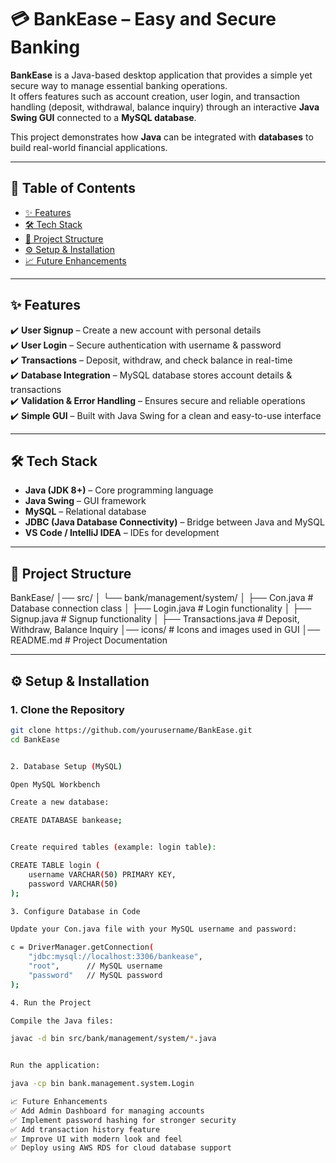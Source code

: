 
# 💳 BankEase – Easy and Secure Banking

**BankEase** is a Java-based desktop application that provides a simple yet secure way to manage essential banking operations.  
It offers features such as account creation, user login, and transaction handling (deposit, withdrawal, balance inquiry) through an interactive **Java Swing GUI** connected to a **MySQL database**.  

This project demonstrates how **Java** can be integrated with **databases** to build real-world financial applications.

---

## 📌 Table of Contents
- [✨ Features](#-features)
- [🛠️ Tech Stack](#️-tech-stack)
- [📂 Project Structure](#-project-structure)
- [⚙️ Setup & Installation](#️-setup--installation)
- [📈 Future Enhancements](#-future-enhancements)

---

## ✨ Features
✔️ **User Signup** – Create a new account with personal details  
✔️ **User Login** – Secure authentication with username & password  
✔️ **Transactions** – Deposit, withdraw, and check balance in real-time  
✔️ **Database Integration** – MySQL database stores account details & transactions  
✔️ **Validation & Error Handling** – Ensures secure and reliable operations  
✔️ **Simple GUI** – Built with Java Swing for a clean and easy-to-use interface  

---

## 🛠️ Tech Stack
- **Java (JDK 8+)** – Core programming language  
- **Java Swing** – GUI framework  
- **MySQL** – Relational database  
- **JDBC (Java Database Connectivity)** – Bridge between Java and MySQL  
- **VS Code / IntelliJ IDEA** – IDEs for development  

---

## 📂 Project Structure

BankEase/
│── src/
│ └── bank/management/system/
│ ├── Con.java # Database connection class
│ ├── Login.java # Login functionality
│ ├── Signup.java # Signup functionality
│ ├── Transactions.java # Deposit, Withdraw, Balance Inquiry
│── icons/ # Icons and images used in GUI
│── README.md # Project Documentation


---

## ⚙️ Setup & Installation

### 1. Clone the Repository
```bash
git clone https://github.com/yourusername/BankEase.git
cd BankEase


2. Database Setup (MySQL)

Open MySQL Workbench

Create a new database:

CREATE DATABASE bankease;


Create required tables (example: login table):

CREATE TABLE login (
    username VARCHAR(50) PRIMARY KEY,
    password VARCHAR(50)
);

3. Configure Database in Code

Update your Con.java file with your MySQL username and password:

c = DriverManager.getConnection(
    "jdbc:mysql://localhost:3306/bankease",
    "root",      // MySQL username
    "password"   // MySQL password
);

4. Run the Project

Compile the Java files:

javac -d bin src/bank/management/system/*.java


Run the application:

java -cp bin bank.management.system.Login

📈 Future Enhancements
✅ Add Admin Dashboard for managing accounts
✅ Implement password hashing for stronger security
✅ Add transaction history feature
✅ Improve UI with modern look and feel
✅ Deploy using AWS RDS for cloud database support
